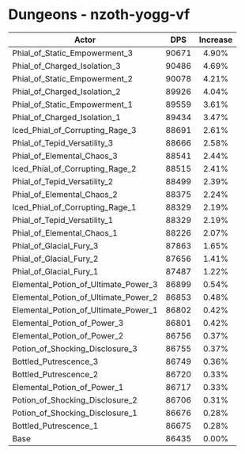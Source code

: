 # Dungeons - nzoth-yogg-vf
| Actor | DPS | Increase |
|---|:---:|:---:|
|Phial_of_Static_Empowerment_3|90671|4.90%|
|Phial_of_Charged_Isolation_3|90486|4.69%|
|Phial_of_Static_Empowerment_2|90078|4.21%|
|Phial_of_Charged_Isolation_2|89926|4.04%|
|Phial_of_Static_Empowerment_1|89559|3.61%|
|Phial_of_Charged_Isolation_1|89434|3.47%|
|Iced_Phial_of_Corrupting_Rage_3|88691|2.61%|
|Phial_of_Tepid_Versatility_3|88666|2.58%|
|Phial_of_Elemental_Chaos_3|88541|2.44%|
|Iced_Phial_of_Corrupting_Rage_2|88515|2.41%|
|Phial_of_Tepid_Versatility_2|88499|2.39%|
|Phial_of_Elemental_Chaos_2|88375|2.24%|
|Iced_Phial_of_Corrupting_Rage_1|88329|2.19%|
|Phial_of_Tepid_Versatility_1|88329|2.19%|
|Phial_of_Elemental_Chaos_1|88226|2.07%|
|Phial_of_Glacial_Fury_3|87863|1.65%|
|Phial_of_Glacial_Fury_2|87656|1.41%|
|Phial_of_Glacial_Fury_1|87487|1.22%|
|Elemental_Potion_of_Ultimate_Power_3|86899|0.54%|
|Elemental_Potion_of_Ultimate_Power_2|86853|0.48%|
|Elemental_Potion_of_Ultimate_Power_1|86802|0.42%|
|Elemental_Potion_of_Power_3|86801|0.42%|
|Elemental_Potion_of_Power_2|86756|0.37%|
|Potion_of_Shocking_Disclosure_3|86755|0.37%|
|Bottled_Putrescence_3|86749|0.36%|
|Bottled_Putrescence_2|86720|0.33%|
|Elemental_Potion_of_Power_1|86717|0.33%|
|Potion_of_Shocking_Disclosure_2|86706|0.31%|
|Potion_of_Shocking_Disclosure_1|86676|0.28%|
|Bottled_Putrescence_1|86675|0.28%|
|Base|86435|0.00%|

